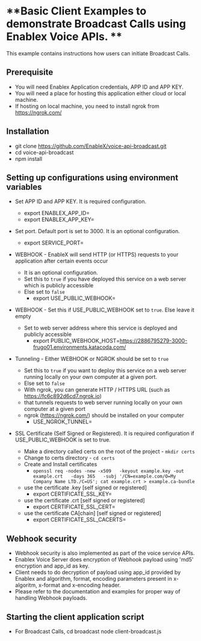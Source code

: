 # **Basic Client Examples to demonstrate Broadcast Calls using Enablex Voice APIs. **
This example contains instructions how users can initiate Broadcast Calls.

## Prerequisite
- You will need Enablex Application credentials, APP ID and APP KEY.
- You will need a place for hosting this application either cloud or local machine.
- If hosting on local machine, you need to install ngrok from https://ngrok.com/


## Installation
- git clone https://github.com/EnableX/voice-api-broadcast.git
- cd voice-api-broadcast
- npm install

## Setting up configurations using environment variables
- Set APP ID and APP KEY. It is required configuration.
  - export ENABLEX_APP_ID=
  - export ENABLEX_APP_KEY=

- Set port. Default port is set to 3000. It is an optional configuration.
  - export SERVICE_PORT=

- WEBHOOK - EnableX will send HTTP (or HTTPS) requests to your application after certain events occur
  - It is an optional configuration.
  - Set this to `true` if you have deployed this service on a web server which is publicly accessible
  - Else set to `false`
    - export USE_PUBLIC_WEBHOOK=

- WEBHOOK - Set this if USE_PUBLIC_WEBHOOK set to `true`. Else leave it empty
  - Set to web server address where this service is deployed and publicly accessible
    - export PUBLIC_WEBHOOK_HOST=https://2886795279-3000-frugo01.environments.katacoda.com/

- Tunneling - Either WEBHOOK or NGROK should be set to `true`
  - Set this to `true` if you want to deploy this service on a web server running locally on your own computer at a given port.
  - Else set to `false`
  - With ngrok, you can generate HTTP / HTTPS URL (such as https://fc6c892d6cd7.ngrok.io)
  - that tunnels requests to web server running locally on your own computer at a given port
  - ngrok (https://ngrok.com/) should be installed on your computer
    - USE_NGROK_TUNNEL=

- SSL Certificate (Self Signed or Registered). It is required configuration if USE_PUBLIC_WEBHOOK is set to true.
  - Make a directory called certs on the root of the project - `mkdir certs`
  - Change to certs directory - `cd certs`
  - Create and Install certificates
    - `openssl req -nodes -new -x509   -keyout example.key -out example.crt   -days 365   -subj '/CN=example.com/O=My Company Name LTD./C=US'; cat example.crt > example.ca-bundle`
  - use the certificate .key [self signed or registered]
    - export CERTIFICATE_SSL_KEY=
  - use the certificate .crt [self signed or registered]
    - export CERTIFICATE_SSL_CERT=
  - use the certificate CA[chain] [self signed or registered]
    - export CERTIFICATE_SSL_CACERTS=

## Webhook security
- Webhook security is also implemented as part of the voice service APIs.
- Enablex Voice Server does encryption of Webhook payload using 'md5' encryption and app_id as key.
- Client needs to do decryption of payload using app_id provided by Enablex and algorithm, format, encoding parameters present in x-algoritm, x-format and x-encoding header.
- Please refer to the documentation and examples for proper way of handling Webhook payloads.

## Starting the client application script
- For Broadcast Calls, cd broadcast
  node client-broadcast.js
